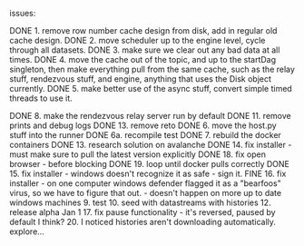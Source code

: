 issues:

DONE 1. remove row number cache design from disk, add in regular old cache design.
DONE 2. move scheduler up to the engine level, cycle through all datasets.
DONE 3. make sure we clear out any bad data at all times.
DONE 4. move the cache out of the topic, and up to the startDag singleton, then make everything pull from the same cache, such as the relay stuff, rendezvous stuff, and engine, anything that uses the Disk object currently.
DONE 5. make better use of the async stuff, convert simple timed threads to use it.

DONE 8. make the rendezvous relay server run by default
DONE 11. remove prints and debug logs
DONE 13. remove reto
DONE 6. move the host.py stuff into the runner
DONE 6a. recompile test
DONE 7. rebuild the docker containers
DONE 13. research solution on avalanche
DONE 14. fix installer - must make sure to pull the latest version explicitly
DONE 18. fix open browser - before blocking
DONE 19. loop until docker pulls correctly
DONE 15. fix installer - windows doesn't recognize it as safe - sign it.
FINE 16. fix installer - on one computer windows defender flagged it as a "bearfoos" virus, so we have to figure that out. - doesn't happen on more up to date windows machines
9. test
10. seed with datastreams with histories
12. release alpha Jan 1
17. fix pause functionality - it's reversed, paused by default I think?
20. I noticed histories aren't downloading automatically. explore...
